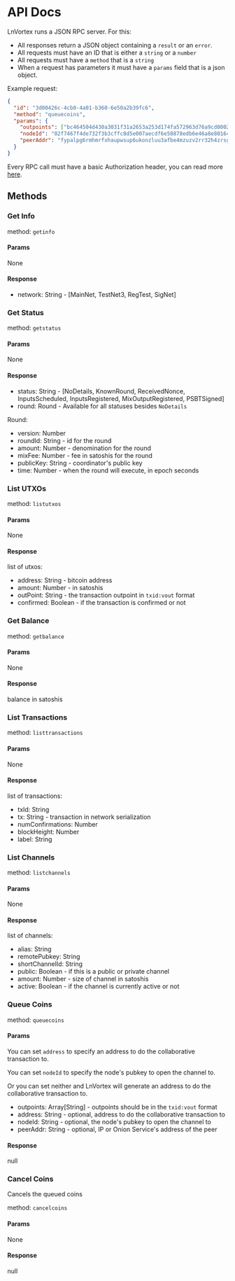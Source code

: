 # API Docs

LnVortex runs a JSON RPC server. For this:

- All responses return a JSON object containing a `result` or an `error`.
- All requests must have an ID that is either a `string` or a `number`
- All requests must have a `method` that is a `string`
- When a request has parameters it must have a `params` field that is a json object.

Example request:

```json
{
  "id": "3d00426c-4cb0-4a01-b360-6e50a2b39fc6",
  "method": "queuecoins",
  "params": {
    "outpoints": ["bc464504d430a3031f31a2653a253d174fa572963d76a9cd0002dce7f319fcbf:0"],
    "nodeId": "02f7467f4de732f3b3cffc8d5e007aecdf6e58878edb6e46a8e80164421c1b90aa",
    "peerAddr": "fypalpg6rmhmrfxhaupwsup6ukonzluu3afbe4mzuzv2rr32h4zrsgyd.onion:9735"
  }
}
```

Every RPC call must have a basic Authorization header, you can read more [here](https://swagger.io/docs/specification/authentication/basic-authentication/).

## Methods

### Get Info

method: `getinfo`

#### Params

None

#### Response

- network: String - [MainNet, TestNet3, RegTest, SigNet]

### Get Status

method: `getstatus`

#### Params

None

#### Response

- status: String - [NoDetails, KnownRound, ReceivedNonce, InputsScheduled, InputsRegistered, MixOutputRegistered, PSBTSigned]
- round: Round - Available for all statuses besides `NoDetails`

Round:
- version: Number
- roundId: String - id for the round
- amount: Number - denomination for the round
- mixFee: Number - fee in satoshis for the round
- publicKey: String - coordinator's public key
- time: Number - when the round will execute, in epoch seconds

### List UTXOs

method: `listutxos`

#### Params

None

#### Response

list of utxos:

- address: String - bitcoin address
- amount: Number - in satoshis
- outPoint: String - the transaction outpoint in `txid:vout` format
- confirmed: Boolean - if the transaction is confirmed or not

### Get Balance

method: `getbalance`

#### Params

None

#### Response

balance in satoshis

### List Transactions

method: `listtransactions`

#### Params

None

#### Response

list of transactions:

- txId: String
- tx: String - transaction in network serialization
- numConfirmations: Number
- blockHeight: Number
- label: String

### List Channels

method: `listchannels`

#### Params

None

#### Response

list of channels:

- alias: String
- remotePubkey: String
- shortChannelId: String
- public: Boolean - if this is a public or private channel
- amount: Number - size of channel in satoshis
- active: Boolean - if the channel is currently active or not

### Queue Coins

method: `queuecoins`

#### Params

You can set `address` to specify an address to do the collaborative transaction to.

You can set `nodeId` to specify the node's pubkey to open the channel to.

Or you can set neither and LnVortex will generate an address to do the collaborative transaction to.

- outpoints: Array[String] - outpoints should be in the `txid:vout` format
- address: String - optional, address to do the collaborative transaction to
- nodeId: String - optional, the node's pubkey to open the channel to
- peerAddr: String - optional, IP or Onion Service's address of the peer

#### Response

null

### Cancel Coins

Cancels the queued coins

method: `cancelcoins`

#### Params

None

#### Response

null
